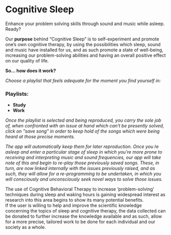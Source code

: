 # Cognitive Sleep


Enhance your problem solving skills through sound and music while asleep. Ready?

Our **purpose** behind “Cognitive Sleep” is to self-experiment and promote one’s own cognitive therapy, by using the possibilities which sleep, sound and music have installed for us, and as such promote a state of well-being, increasing our problem-solving abilities and having an overall positive effect on our quality of life. 


**So... how does it work?**

_Choose a playlist that feels adequate for the moment you find yourself in:_

### Playlists:

- **Study**
- **Work**

_Once the playlist is selected and being reproduced, you carry the sole job of, when confronted with an issue at hand which can’t be presently solved, click on "save song" in order to keep hold of the songs which were being heard at those precise moments._ 

_The app will automatically keep them for later reproduction. 
Once you ́re asleep and enter a particular stage of sleep in which you’re more prone to receiving and interpreting music and sound frequencies, our app will take note of this and begin to re-play those previously saved songs. 
These, in turn, are now linked internally with the issues previously raised, and as such, they will allow for a re-programming to be undertaken, in which you will consciously and unconsciously seek novel ways to solve those issues._


The use of Cognitive Behavioral Therapy to increase ‘problem-solving’ techniques during sleep and waking hours is gaining widespread interest as research into this area begins to show its many potential benefits.  
If the user is willing to help and improve the scientific knowledge concerning the topics of sleep and cognitive therapy, the data collected can be donated to further increase the knowledge available and as such, allow for a more precise, tailored work to be done for each individual and our society as a whole.  
